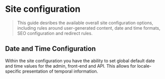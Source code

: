 # Site configuration
> This guide desribes the available overall site configuration options, including rules around user-generated content, date and time formats, SEO configuration and redirect rules.

## Date and Time Configuration
Within the site configuration you have the ability to set global default date and time values for the admin, front-end and API.  This allows for locale-specific presentation of temporal information.